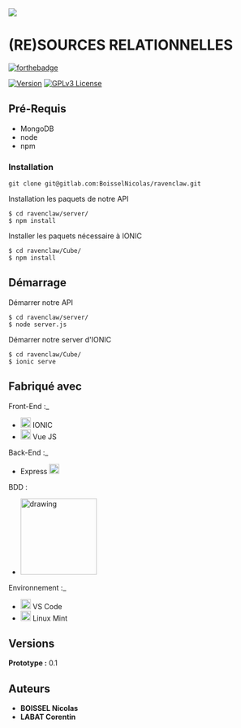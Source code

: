 <img src="https://ecole-alternance.cesi.fr/wp-content/themes/cesi/static/logo/ecole-alternance.svg">

# (RE)SOURCES RELATIONNELLES
[![forthebadge](https://forthebadge.com/images/badges/built-with-love.svg)]()

[![Version](https://badge.fury.io/gh/tterb%2FHyde.svg)]()
[![GPLv3 License](https://img.shields.io/badge/License-GPL%20v3-yellow.svg)]()



## Pré-Requis

 - MongoDB
 - node
 - npm


### Installation
```
git clone git@gitlab.com:BoisselNicolas/ravenclaw.git
```

Installation les paquets de notre API

```
$ cd ravenclaw/server/
$ npm install
```

Installer les paquets nécessaire à IONIC
```
$ cd ravenclaw/Cube/
$ npm install
```


## Démarrage
Démarrer notre API

```
$ cd ravenclaw/server/
$ node server.js
```

Démarrer notre server d'IONIC
```
$ cd ravenclaw/Cube/
$ ionic serve
```


## Fabriqué avec

Front-End :_
* <img src="https://miro.medium.com/max/352/1*rZY47WiUohIbDS1W2bmVyA.png" alt="drawing" width="20px" /> IONIC 
* <img src="https://upload.wikimedia.org/wikipedia/commons/thumb/9/95/Vue.js_Logo_2.svg/1200px-Vue.js_Logo_2.svg.png" alt="drawing" width="20px" /> Vue JS 

Back-End :_
* Express <img src="https://upload.wikimedia.org/wikipedia/commons/thumb/9/99/Unofficial_JavaScript_logo_2.svg/1200px-Unofficial_JavaScript_logo_2.svg.png" alt="drawing" width="20px" />  

BDD :
* <img src="https://www.globant.com/sites/default/files/2021-01/MongoDB_Logo_FullColorBlack_RGB-4td3yuxzjs.png" alt="drawing" width="150px" /> 

Environnement :_
* <img src="https://www.armandphilippot.com/wp-content/uploads/2020/03/vs-code.jpg" alt="drawing" width="20px" /> VS Code
* <img src="https://www.nicepng.com/png/full/65-653471_linux-mint-comments-linux-mint-icon-black.png" alt="drawing" width="20px" /> Linux Mint


## Versions

**Prototype :** 0.1


## Auteurs

* **BOISSEL Nicolas** 
* **LABAT Corentin**



